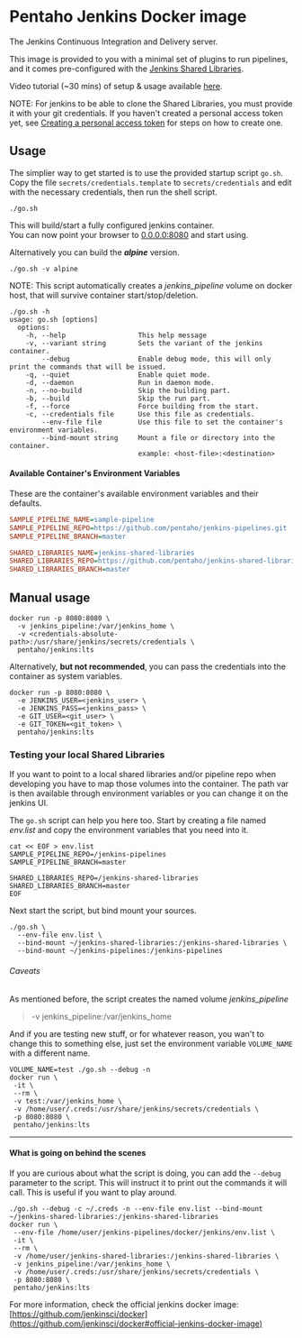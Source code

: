 # Pentaho Jenkins Docker image

The Jenkins Continuous Integration and Delivery server.

This image is provided to you with a minimal set of plugins to run pipelines, and 
it comes pre-configured with the [Jenkins Shared Libraries](https://github.com/pentaho/jenkins-shared-libraries).

Video tutorial (~30 mins) of setup & usage available [here](https://pentaho.app.box.com/file/306724225188).

NOTE: For jenkins to be able to clone the Shared Libraries, you must provide it with your git credentials. If you haven't created a personal access token yet, 
see [Creating a personal access token](https://help.github.com/articles/creating-a-personal-access-token-for-the-command-line/)
for steps on how to create one.

## Usage
The simplier way to get started is to use the provided startup script `go.sh`.  
Copy the file `secrets/credentials.template` to `secrets/credentials` and edit with the necessary credentials, then run the shell script.

```console
./go.sh
```

This will build/start a fully configured jenkins container.\
You can now point your browser to [0.0.0.0:8080](http://0.0.0.0:8080) and start using.

Alternatively you can build the ***alpine*** version.

```console
./go.sh -v alpine
```

NOTE: This script automatically creates a *jenkins_pipeline* volume on docker host, that will survive container start/stop/deletion.

```
./go.sh -h
usage: go.sh [options]
  options:
    -h, --help                  This help message
    -v, --variant string        Sets the variant of the jenkins container.
        --debug                 Enable debug mode, this will only print the commands that will be issued.
    -q, --quiet                 Enable quiet mode.
    -d, --daemon                Run in daemon mode.
    -n, --no-build              Skip the building part.
    -b, --build                 Skip the run part.
    -f, --force                 Force building from the start.
    -c, --credentials file      Use this file as credentials.
        --env-file file         Use this file to set the container's environment variables.
        --bind-mount string     Mount a file or directory into the container.
                                example: <host-file>:<destination>
``` 

#### Available Container's Environment Variables

These are the container's available environment variables and their defaults.

```ini
SAMPLE_PIPELINE_NAME=sample-pipeline
SAMPLE_PIPELINE_REPO=https://github.com/pentaho/jenkins-pipelines.git
SAMPLE_PIPELINE_BRANCH=master

SHARED_LIBRARIES_NAME=jenkins-shared-libraries
SHARED_LIBRARIES_REPO=https://github.com/pentaho/jenkins-shared-libraries.git
SHARED_LIBRARIES_BRANCH=master
```

## Manual usage

```console
docker run -p 8080:8080 \
  -v jenkins_pipeline:/var/jenkins_home \
  -v <credentials-absolute-path>:/usr/share/jenkins/secrets/credentials \
  pentaho/jenkins:lts
```

Alternatively, **but not recommended**, you can pass the credentials into the container as system variables.

```console
docker run -p 8080:8080 \
  -e JENKINS_USER=<jenkins_user> \
  -e JENKINS_PASS=<jenkins_pass> \
  -e GIT_USER=<git_user> \
  -e GIT_TOKEN=<git_token> \
  pentaho/jenkins:lts
``` 

### Testing your local Shared Libraries

If you want to point to a local shared libraries and/or pipeline repo when developing you have to map those volumes into the container. 
The path var is then available through environment variables or you can change it on the jenkins UI. 

The `go.sh` script can help you here too.
Start by creating a file named *env.list* and copy the environment variables that you need into it.

```console
cat << EOF > env.list
SAMPLE_PIPELINE_REPO=/jenkins-pipelines
SAMPLE_PIPELINE_BRANCH=master

SHARED_LIBRARIES_REPO=/jenkins-shared-libraries
SHARED_LIBRARIES_BRANCH=master
EOF
```

Next start the script, but bind mount your sources.

```console
./go.sh \
  --env-file env.list \
  --bind-mount ~/jenkins-shared-libraries:/jenkins-shared-libraries \
  --bind-mount ~/jenkins-pipelines:/jenkins-pipelines
```

###### Caveats

As mentioned before, the script creates the named volume *jenkins_pipeline*
> -v jenkins_pipeline:/var/jenkins_home

And if you are testing new stuff, or for whatever reason, you wan't to change
this to something else, just set the environment variable `VOLUME_NAME` with a
different name.

```console
VOLUME_NAME=test ./go.sh --debug -n
docker run \
 -it \
 --rm \
 -v test:/var/jenkins_home \
 -v /home/user/.creds:/usr/share/jenkins/secrets/credentials \
 -p 8080:8080 \
 pentaho/jenkins:lts
```

---

#### What is going on behind the scenes 

If you are curious about what the script is doing, you can add the `--debug` parameter
to the script. This will instruct it to print out the commands it will call. This is useful
if you want to play around.  

```console
./go.sh --debug -c ~/.creds -n --env-file env.list --bind-mount ~/jenkins-shared-libraries:/jenkins-shared-libraries
docker run \
 --env-file /home/user/jenkins-pipelines/docker/jenkins/env.list \
 -it \
 --rm \
 -v /home/user/jenkins-shared-libraries:/jenkins-shared-libraries \
 -v jenkins_pipeline:/var/jenkins_home \
 -v /home/user/.creds:/usr/share/jenkins/secrets/credentials \
 -p 8080:8080 \
 pentaho/jenkins:lts
```


For more information, check the official jenkins docker image: [https://github.com/jenkinsci/docker](https://github.com/jenkinsci/docker#official-jenkins-docker-image)